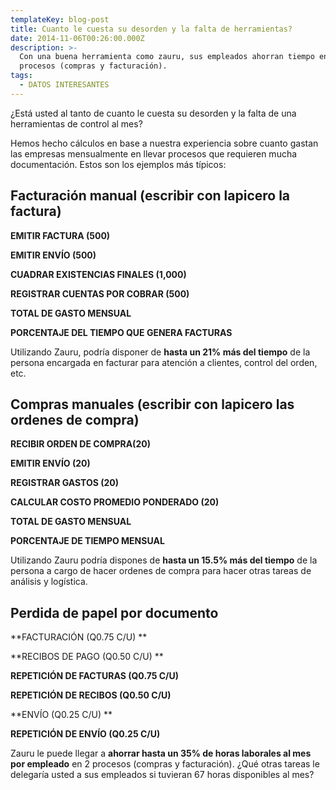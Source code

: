 ```yaml
---
templateKey: blog-post
title: Cuanto le cuesta su desorden y la falta de herramientas?
date: 2014-11-06T00:26:00.000Z
description: >-
  Con una buena herramienta como zauru, sus empleados ahorran tiempo en dos
  procesos (compras y facturación). 
tags:
  - DATOS INTERESANTES
---
```

¿Está usted al tanto de cuanto le cuesta su desorden y la falta de una herramientas de control al mes? 



Hemos hecho cálculos en base a nuestra experiencia sobre cuanto gastan las empresas mensualmente en llevar procesos que requieren mucha documentación. Estos son los ejemplos más típicos:



## Facturación manual (escribir con lapicero la factura)



**EMITIR FACTURA (500)**	

**EMITIR ENVÍO (500)**	

**CUADRAR EXISTENCIAS FINALES (1,000)**	

**REGISTRAR CUENTAS POR COBRAR (500)**	

**TOTAL DE GASTO MENSUAL**	

**PORCENTAJE DEL TIEMPO QUE GENERA FACTURAS**	

Utilizando Zauru, podría disponer de **hasta un 21% más del tiempo** de la persona encargada en facturar para atención a clientes, control del orden, etc.



## Compras manuales (escribir con lapicero las ordenes de compra)



**RECIBIR ORDEN DE COMPRA(20)**	

**EMITIR ENVÍO (20)**	

**REGISTRAR GASTOS (20)**	

**CALCULAR COSTO PROMEDIO PONDERADO (20)**	

**TOTAL DE GASTO MENSUAL**	

**PORCENTAJE DE TIEMPO MENSUAL**	

Utilizando Zauru podría dispones de **hasta un 15.5% más del tiempo** de la persona a cargo de hacer ordenes de compra para hacer otras tareas de análisis y logística.



## Perdida de papel por documento



**FACTURACIÓN (Q0.75 C/U)	**

**RECIBOS DE PAGO (Q0.50 C/U)	**

**REPETICIÓN DE FACTURAS (Q0.75 C/U)**

**REPETICIÓN DE RECIBOS (Q0.50 C/U)**

**ENVÍO (Q0.25 C/U)	**

**REPETICIÓN DE ENVÍO (Q0.25 C/U)**	

Zauru le puede llegar a **ahorrar hasta un 35% de horas laborales al mes por empleado** en 2 procesos (compras y facturación). ¿Qué otras tareas le delegaría usted a sus empleados si tuvieran 67 horas disponibles al mes?

